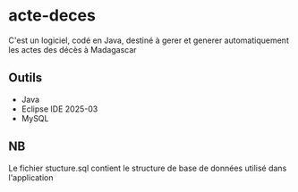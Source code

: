 # acte-deces
C'est un logiciel, codé en Java, destiné à gerer et generer automatiquement les actes des décès à Madagascar

## Outils
- Java
- Eclipse IDE 2025-03
- MySQL
## NB
Le fichier stucture.sql contient le structure de base de données utilisé dans l'application
